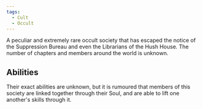 ```yaml
---
tags:
  - Cult
  - Occult
---
```


A peculiar and extremely rare occult society that has escaped the notice of the Suppression Bureau and even the Librarians of the Hush House. The number of chapters and members around the world is unknown.

## Abilities
Their exact abilities are unknown, but it is rumoured that members of this society are linked together through their Soul, and are able to lift one another's skills through it.
